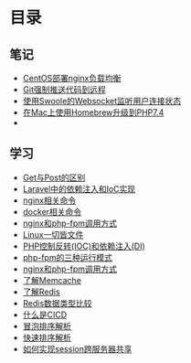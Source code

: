 # 目录

## 笔记

- [CentOS部署nginx负载均衡](https://liudandandear.gitee.io/post/CentOS部署nginx负载均衡.html)
- [Git强制推送代码到远程](https://liudandandear.gitee.io/post/Git强制推送代码到远程.html)
- [使用Swoole的Websocket监听用户连接状态](https://liudandandear.gitee.io/post/使用Swoole的Websocket监听用户连接状态.html)
- [在Mac上使用Homebrew升级到PHP7.4](https://liudandandear.gitee.io/post/在Mac上使用Homebrew升级到PHP7.4.html)
- 

## 学习

- [Get与Post的区别](https://liudandandear.gitee.io/post/Get与Post的区别.html)
- [Laravel中的依赖注入和IoC实现](https://liudandandear.gitee.io/post/Laravel中的依赖注入和IoC实现.html)
- [nginx相关命令](https://liudandandear.gitee.io/post/nginx相关命令.html)
- [docker相关命令](https://liudandandear.gitee.io/post/docker相关命令.html)
- [nginx和php-fpm调用方式](https://liudandandear.gitee.io/post/nginx和php-fpm调用方式.html)
- [Linux一切皆文件](https://liudandandear.gitee.io/post/Linux一切皆文件.html)
- [PHP控制反转(IOC)和依赖注入(DI)](https://liudandandear.gitee.io/post/PHP控制反转(IOC)和依赖注入(DI).html)
- [php-fpm的三种运行模式](https://liudandandear.gitee.io/post/php-fpm的三种运行模式.html)
- [nginx和php-fpm调用方式](https://liudandandear.gitee.io/post/nginx和php-fpm调用方式.html)
- [了解Memcache](https://liudandandear.gitee.io/post/了解Memcache.html)
- [了解Redis](https://liudandandear.gitee.io/post/了解Redis.html)
- [Redis数据类型比较](https://liudandandear.gitee.io/post/Redis数据类型比较.html)
- [什么是CICD](https://liudandandear.gitee.io/post/什么是CICD.html)
- [冒泡排序解析](https://liudandandear.gitee.io/post/冒泡排序解析.html)
- [快速排序解析](https://liudandandear.gitee.io/post/快速排序解析.html)
- [如何实现session跨服务器共享](https://liudandandear.gitee.io/post/如何实现session跨服务器共享.html)


